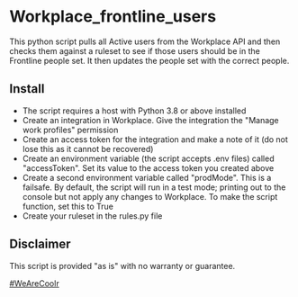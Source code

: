 # Workplace_frontline_users

This python script pulls all Active users from the Workplace API and then checks them against a ruleset to see if those users should be in the Frontline people set. It then updates the people set with the correct people.

## Install

- The script requires a host with Python 3.8 or above installed
- Create an integration in Workplace. Give the integration the "Manage work profiles" permission
- Create an access token for the integration and make a note of it (do not lose this as it cannot be recovered)
- Create an environment variable (the script accepts .env files) called "accessToken". Set its value to the access token you created above
- Create a second environment variable called "prodMode". This is a failsafe. By default, the script will run in a test mode; printing out to the console but not apply any changes to Workplace. To make the script function, set this to True
- Create your ruleset in the rules.py file

## Disclaimer

This script is provided "as is" with no warranty or guarantee.

[#WeAreCoolr](https://www.wearecoolr.com/workplace)
